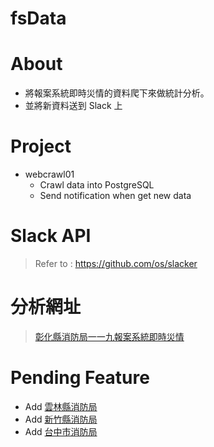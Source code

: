 fsData
=======

About
=====
- 將報案系統即時災情的資料爬下來做統計分析。
- 並將新資料送到 Slack 上

Project
=======
- webcrawl01
    - Crawl data into PostgreSQL
    - Send notification when get new data

Slack API
=========
> Refer to : https://github.com/os/slacker

分析網址
=======
> [彰化縣消防局一一九報案系統即時災情](http://web.chfd.gov.tw/current_case.php)

Pending Feature
===============
- Add [雲林縣消防局](http://www.ylfire.gov.tw/index.php?inner=realtime)
- Add [新竹縣消防局](http://fire.hsinchu.gov.tw/info/)
- Add [台中市消防局](http://www.tccfd.gov.tw/news/index.asp?Parser=9,8,41)

